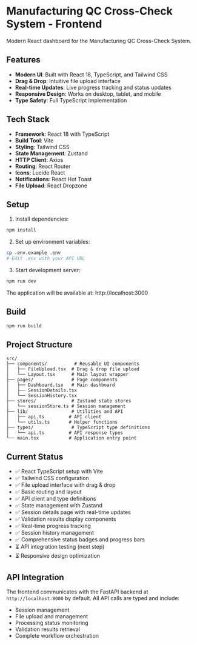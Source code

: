 # Manufacturing QC Cross-Check System - Frontend

Modern React dashboard for the Manufacturing QC Cross-Check System.

## Features

- **Modern UI**: Built with React 18, TypeScript, and Tailwind CSS
- **Drag & Drop**: Intuitive file upload interface
- **Real-time Updates**: Live progress tracking and status updates
- **Responsive Design**: Works on desktop, tablet, and mobile
- **Type Safety**: Full TypeScript implementation

## Tech Stack

- **Framework**: React 18 with TypeScript
- **Build Tool**: Vite
- **Styling**: Tailwind CSS
- **State Management**: Zustand
- **HTTP Client**: Axios
- **Routing**: React Router
- **Icons**: Lucide React
- **Notifications**: React Hot Toast
- **File Upload**: React Dropzone

## Setup

1. Install dependencies:
```bash
npm install
```

2. Set up environment variables:
```bash
cp .env.example .env
# Edit .env with your API URL
```

3. Start development server:
```bash
npm run dev
```

The application will be available at: http://localhost:3000

## Build

```bash
npm run build
```

## Project Structure

```
src/
├── components/          # Reusable UI components
│   ├── FileUpload.tsx  # Drag & drop file upload
│   └── Layout.tsx      # Main layout wrapper
├── pages/              # Page components
│   ├── Dashboard.tsx   # Main dashboard
│   ├── SessionDetails.tsx
│   └── SessionHistory.tsx
├── stores/             # Zustand state stores
│   └── sessionStore.ts # Session management
├── lib/                # Utilities and API
│   ├── api.ts         # API client
│   └── utils.ts       # Helper functions
├── types/              # TypeScript type definitions
│   └── api.ts         # API response types
└── main.tsx           # Application entry point
```

## Current Status

- ✅ React TypeScript setup with Vite
- ✅ Tailwind CSS configuration
- ✅ File upload interface with drag & drop
- ✅ Basic routing and layout
- ✅ API client and type definitions
- ✅ State management with Zustand
- ✅ Session details page with real-time updates
- ✅ Validation results display components
- ✅ Real-time progress tracking
- ✅ Session history management
- ✅ Comprehensive status badges and progress bars
- ⏳ API integration testing (next step)
- ⏳ Responsive design optimization

## API Integration

The frontend communicates with the FastAPI backend at `http://localhost:8000` by default. All API calls are typed and include:

- Session management
- File upload and management
- Processing status monitoring
- Validation results retrieval
- Complete workflow orchestration
